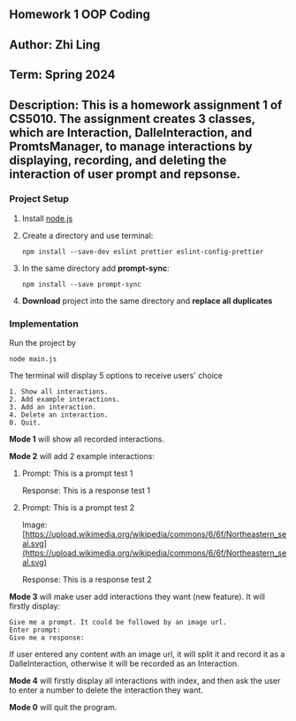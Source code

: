 ## Homework 1 OOP Coding

## Author: Zhi Ling

## Term: Spring 2024

## Description: This is a homework assignment 1 of CS5010. The assignment creates 3 classes, which are Interaction, DalleInteraction, and PromtsManager, to manage interactions by displaying, recording, and deleting the interaction of user prompt and repsonse.

### Project Setup

1.  Install [node.js](https://nodejs.org/en)
2.  Create a directory and use terminal:
    
    ```plaintext
    npm install --save-dev eslint prettier eslint-config-prettier
    ```
    
3.  In the same directory add **prompt-sync**:
    
    ```plaintext
    npm install --save prompt-sync
    ```
    
4.  **Download** project into the same directory and **replace all duplicates**

### Implementation

Run the project by

```plaintext
node main.js
```

The terminal will display 5 options to receive users' choice

```plaintext
1. Show all interactions.
2. Add example interactions.
3. Add an interaction.
4. Delete an interaction.
0. Quit.
```

**Mode 1** will show all recorded interactions.

**Mode 2** will add 2 example interactions:

1.  Prompt: This is a prompt test 1
    
    Response: This is a response test 1
    
2.  Prompt: This is a prompt test 2
    
    Image: [https://upload.wikimedia.org/wikipedia/commons/6/6f/Northeastern_seal.svg](https://upload.wikimedia.org/wikipedia/commons/6/6f/Northeastern_seal.svg)
    
    Response: This is a response test 2
    

**Mode 3** will make user add interactions they want (new feature). It will firstly display:

```plaintext
Give me a prompt. It could be followed by an image url.
Enter prompt:
Give me a response:
```

If user entered any content with an image url, it will split it and record it as a DalleInteraction, otherwise it will be recorded as an Interaction.

**Mode 4** will firstly display all interactions with index, and then ask the user to enter a number to delete the interaction they want.

**Mode 0** will quit the program.



